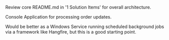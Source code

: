 Review core README.md in '1 Solution Items' for overall architecture.

Console Application for processing order updates.

Would be better as a Windows Service running scheduled background jobs via a framework like Hangfire, but this is a good starting point.